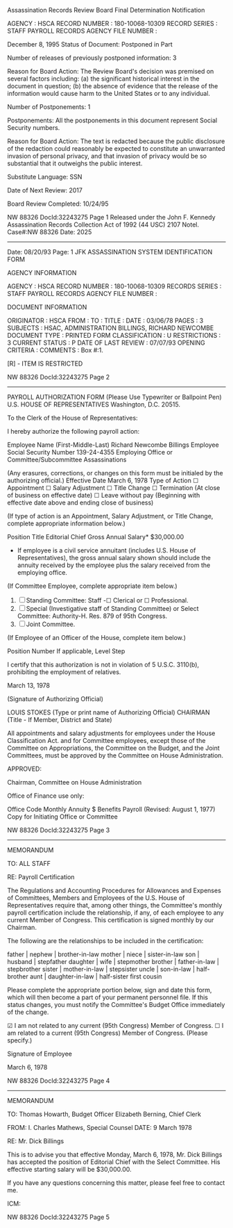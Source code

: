Assassination Records Review Board
Final Determination Notification

AGENCY : HSCA
RECORD NUMBER : 180-10068-10309
RECORD SERIES : STAFF PAYROLL RECORDS
AGENCY FILE NUMBER :

December 8, 1995
Status of Document: Postponed in Part

Number of releases of previously postponed information: 3

Reason for Board Action: The Review Board's decision was premised on several factors including: (a) the significant historical interest in the document in question; (b) the absence of evidence that the release of the information would cause harm to the United States or to any individual.

Number of Postponements: 1

Postponements: All the postponements in this document represent Social Security numbers.

Reason for Board Action: The text is redacted because the public disclosure of the redaction could reasonably be expected to constitute an unwarranted invasion of personal privacy, and that invasion of privacy would be so substantial that it outweighs the public interest.

Substitute Language: SSN

Date of Next Review: 2017

Board Review Completed: 10/24/95

NW 88326
DocId:32243275 Page 1
Released under the John F. Kennedy Assassination Records Collection Act of 1992 (44 USC)
2107 Notel. Case#:NW 88326 Date: 2025

---

Date: 08/20/93
Page: 1
JFK ASSASSINATION SYSTEM
IDENTIFICATION FORM

AGENCY INFORMATION

AGENCY : HSCA
RECORD NUMBER : 180-10068-10309
RECORDS SERIES : STAFF PAYROLL RECORDS
AGENCY FILE NUMBER :

DOCUMENT INFORMATION

ORIGINATOR : HSCA
FROM :
TO :
TITLE :
DATE : 03/06/78
PAGES : 3
SUBJECTS : HSAC, ADMINISTRATION
BILLINGS, RICHARD NEWCOMBE
DOCUMENT TYPE : PRINTED FORM
CLASSIFICATION : U
RESTRICTIONS : 3
CURRENT STATUS : P
DATE OF LAST REVIEW : 07/07/93
OPENING CRITERIA :
COMMENTS : Box #:1.

[R] - ITEM IS RESTRICTED

NW 88326
DocId:32243275 Page 2

---

PAYROLL AUTHORIZATION FORM
(Please Use Typewriter or Ballpoint Pen)
U.S. HOUSE OF REPRESENTATIVES
Washington, D.C. 20515.

To the Clerk of the House of Representatives:

I hereby authorize the following payroll action:

Employee Name (First-Middle-Last)
Richard Newcombe Billings
Employee Social Security Number
139-24-4355
Employing Office or Committee/Subcommittee
Assassinations

(Any erasures, corrections, or changes on this form must be initialed by the authorizing official.)
Effective Date
March 6, 1978
Type of Action
☐ Appointment
☐ Salary Adjustment
☐ Title Change
☐ Termination (At close of business on effective date)
☐ Leave without pay (Beginning with effective date above and ending close of business)

(If type of action is an Appointment, Salary Adjustment, or Title Change, complete appropriate information below.)

Position Title
Editorial Chief
Gross Annual Salary*
$30,000.00

* If employee is a civil service annuitant (includes U.S. House of Representatives), the gross annual salary shown should include the annuity received by the employee plus the salary received from the employing office.

(If Committee Employee, complete appropriate item below.)

1. ☐ Standing Committee: Staff -☐ Clerical or ☐ Professional.
2. ☐ Special (Investigative staff of Standing Committee) or Select Committee: Authority-H. Res. 879 of 95th Congress.
3. ☐ Joint Committee.

(If Employee of an Officer of the House, complete item below.)

Position Number
If applicable, Level
Step

I certify that this authorization is not in violation of 5 U.S.C. 3110(b), prohibiting the employment of relatives.

March 13, 1978

(Signature of Authorizing Official)

LOUIS STOKES
(Type or print name of Authorizing Official)
CHAIRMAN
(Title - If Member, District and State)

All appointments and salary adjustments for employees under the House Classification Act. and for Committee employees, except those of the Committee on Appropriations, the Committee on the Budget, and the Joint Committees, must be approved by the Committee on House Administration.

APPROVED:

Chairman, Committee on House Administration

Office of Finance use only:

Office Code
Monthly Annuity $
Benefits
Payroll
(Revised: August 1, 1977)
Copy for Initiating Office or Committee

NW 88326
DocId:32243275 Page 3

---

MEMORANDUM

TO: ALL STAFF

RE: Payroll Certification

The Regulations and Accounting Procedures for Allowances and Expenses of Committees, Members and Employees of the U.S. House of Representatives require that, among other things, the Committee's monthly payroll certification include the relationship, if any, of each employee to any current Member of Congress. This certification is signed monthly by our Chairman.

The following are the relationships to be included in the certification:

father | nephew | brother-in-law
mother | niece | sister-in-law
son | husband | stepfather
daughter | wife | stepmother
brother | father-in-law | stepbrother
sister | mother-in-law | stepsister
uncle | son-in-law | half-brother
aunt | daughter-in-law | half-sister
first cousin

Please complete the appropriate portion below, sign and date this form, which will then become a part of your permanent personnel file. If this status changes, you must notify the Committee's Budget Office immediately of the change.

☑ I am not related to any current (95th Congress) Member of Congress.
☐ I am related to a current (95th Congress) Member of Congress.
(Please specify.)

Signature of Employee

March 6, 1978

NW 88326
DocId:32243275 Page 4

---

MEMORANDUM

TO: Thomas Howarth, Budget Officer
Elizabeth Berning, Chief Clerk

FROM: I. Charles Mathews, Special Counsel
DATE: 9 March 1978

RE: Mr. Dick Billings

This is to advise you that effective Monday, March 6, 1978, Mr. Dick Billings has accepted the position of Editorial Chief with the Select Committee. His effective starting salary will be $30,000.00.

If you have any questions concerning this matter, please feel free to contact me.

ICM:

NW 88326
DocId:32243275 Page 5
